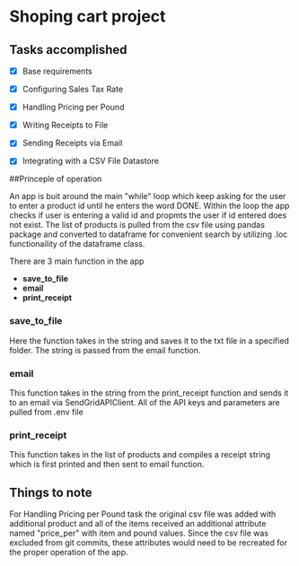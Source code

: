 # Shoping cart project

## Tasks accomplished
- [x] Base requirements
- [x] Configuring Sales Tax Rate
- [x] Handling Pricing per Pound
- [x] Writing Receipts to File
- [x] Sending Receipts via Email
- [x] Integrating with a CSV File Datastore


##Princeple of operation

An app is buit around the main "while" loop which keep asking for the user to enter a  product id until he enters the word DONE. Within the loop the app checks if user is entering a valid id and propmts the user if id entered does not exist. The list of products is pulled from the csv file using pandas package and converted to dataframe for convenient search by utilizing .loc functionaility of the dataframe class. 

There are 3 main function in the app
 - **save_to_file** 
 - **email** 
 - **print_receipt** 
 
### save_to_file


Here the function takes in the string and saves it to the txt file in a specified folder. The string is passed from the email function.

### email

This function takes in the string from the print_receipt function and sends it to an email via SendGridAPIClient. All of the API keys and parameters are pulled from .env file

### print_receipt
 This function takes in the list of products and compiles a receipt string which is first printed and then sent to email function.
 
 ## Things to note
 
 For Handling Pricing per Pound task the original csv file was added with additional product and all of the items received an additional attribute named "price_per" with item and pound values. Since the csv file was excluded from git commits, these attributes would need to be recreated for the proper operation of the app. 
 
 